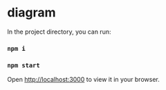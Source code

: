 # diagram

In the project directory, you can run:

### `npm i`

### `npm start`

Open [http://localhost:3000](http://localhost:3000) to view it in your browser.